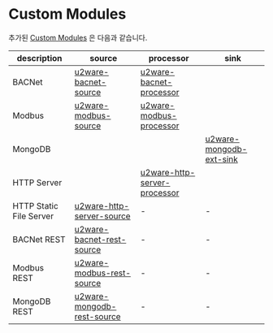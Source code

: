# Custom Modules

추가된 [Custom Modules](http://docs.spring.io/spring-xd/docs/1.2.1.RELEASE/reference/html/#modules) 은 다음과 같습니다.

|description|source|processor|sink|
|--------------------------|------|---------|----|
|BACNet                    |[u2ware-bacnet-source](spring-xd-u2ware-bacnet-source/)|[u2ware-bacnet-processor](spring-xd-u2ware-bacnet-processor/)||
|Modbus                    |[u2ware-modbus-source](spring-xd-u2ware-modbus-source/)|[u2ware-modbus-processor](spring-xd-u2ware-modbus-processor)||
|MongoDB                   | | |[u2ware-mongodb-ext-sink](spring-xd-u2ware-mongodb-ext-sink/)|
|HTTP Server               | |[u2ware-http-server-processor](spring-xd-u2ware-http-server-processor/)| |
|HTTP Static File Server   |[u2ware-http-server-source](spring-xd-u2ware-http-server-source/)|-|-|
|BACNet REST               |[u2ware-bacnet-rest-source](spring-xd-u2ware-bacnet-rest-source/)|-|-|
|Modbus REST               |[u2ware-modbus-rest-source](spring-xd-u2ware-modbus-rest-source/)|-|-|
|MongoDB REST              |[u2ware-mongodb-rest-source](spring-xd-u2ware-mongodb-rest-source/)|-|-|




